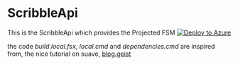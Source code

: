 # ScribbleApi
This is the ScribbleApi which provides the Projected FSM 
[![Deploy to Azure](http://azuredeploy.net/deploybutton.png)](https://azuredeploy.net/)


the code *build.local.fsx*, *local.cmd* and *dependencies.cmd* are inspired from, the nice tutorial on suave, [blog.geist](https://blog.geist.no/suave-io-introduction-and-example-part-2-setting-up-a-project/)